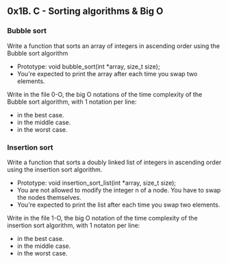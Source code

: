## 0x1B. C - Sorting algorithms & Big O
### Bubble sort
Write a function that sorts an array of integers in ascending order using the Bubble sort algorithm
* Prototype: void bubble_sort(int *array, size_t size);
* You're expected to print the array after each time you swap two elements.

Write in the file 0-O, the big O notations of the time complexity of the Bubble sort algorithm, with 1 notation per line:
* in the best case.
* in the middle case.
* in the worst case.

### Insertion sort
Write a function that sorts a doubly linked list of integers in ascending order using the insertion sort algorithm.
* Prototype: void insertion_sort_list(int *array, size_t size);
* You are not allowed to modify the integer n of a node. You have to swap the nodes themselves.
* You're expected to print the list after each time you swap two elements.

Write in the file 1-O, the big O notation of the time complexity of the insertion sort algorithm, with 1 notaton per line:
* in the best case.
* in the middle case.
* in the worst case.
